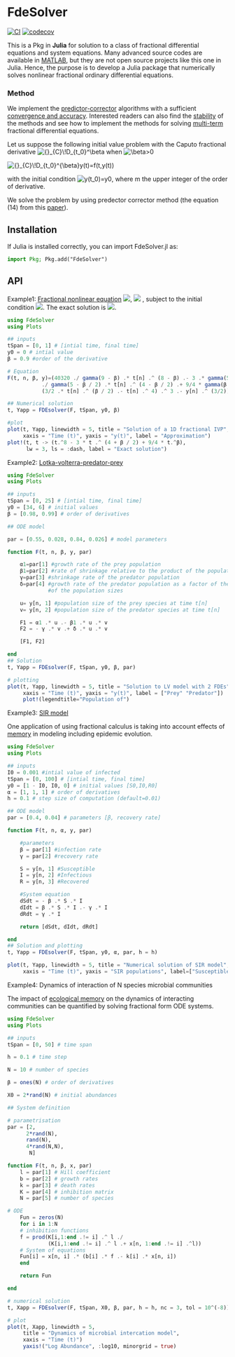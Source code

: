 # FdeSolver

[![CI](https://github.com/JuliaTurkuDataScience/FdeSolver.jl/actions/workflows/CI.yml/badge.svg?branch=main)](https://github.com/JuliaTurkuDataScience/FdeSolver.jl/actions/workflows/CI.yml)
[![codecov](https://codecov.io/gh/JuliaTurkuDataScience/FdeSolver.jl/branch/main/graph/badge.svg?token=SJ5F6RQ31P)](https://codecov.io/gh/JuliaTurkuDataScience/FdeSolver.jl)

This is a Pkg in **Julia** for solution to a class of fractional differential equations and system equations.
Many advanced source codes are available in [MATLAB](https://www.dm.uniba.it/members/garrappa/software), but they are not open source projects like this one in Julia. Hence, the purpose is to develop a Julia package that numerically solves nonlinear fractional ordinary differential equations.

### Method

We implement the [predictor-corrector](https://link.springer.com/article/10.1023/A:1016592219341) algorithms with a sufficient [convergence and accuracy](https://link.springer.com/article/10.1023/B:NUMA.0000027736.85078.be). Interested readers can also find the [stability](https://www.tandfonline.com/doi/full/10.1080/00207160802624331) of the methods and see how to implement the methods for solving [multi-term](https://link.springer.com/article/10.1007/s00607-003-0033-3) fractional differential equations.

Let us suppose the following initial value problem with the Caputo fractional derivative <img src="https://latex.codecogs.com/svg.image?{}_{C}\!D_{t_0}^\beta" title="{}_{C}\!D_{t_0}^\beta" /> when <img src="https://latex.codecogs.com/svg.image?\beta>0" title="\beta>0" />

<img src="https://latex.codecogs.com/svg.image?{}_{C}\!D_{t_0}^{\beta}y(t)=f(t,y(t))" title="{}_{C}\!D_{t_0}^{\beta}y(t)=f(t,y(t))" />

with the initial condition <img src="https://latex.codecogs.com/svg.image?y(t_0)=y_0,y^{(1)}(t_0)=y^{(1)}_0,...,y^{(m-1)}(t_0)=y^{(m-1)}_0" title="y(t_0)=y0" />, where m the upper integer of the order of derivative.

We solve the problem by using predector corrector method (the equation (14) from this [paper](https://www.mdpi.com/2227-7390/6/2/16#)).


## Installation
If Julia is installed correctly, you can import FdeSolver.jl as:

```julia
import Pkg; Pkg.add("FdeSolver")
```

## API

Example1:
[Fractional nonlinear equation]( https://link.springer.com/article/10.1023/B:NUMA.0000027736.85078.be)
<img src="https://latex.codecogs.com/gif.latex?\footnotesize{{}_{C}\!D_{t_0}^{\beta}y(t)=\frac{40320}{\Gamma(9-\beta)}t^{8-\beta}-3\frac{\Gamma(5+\beta/2)}{\Gamma(5-\beta/2)}t^{4-\beta/2}+\frac{9}{4}\Gamma(\beta+1)+\left(\frac{3}{2}t^{\beta/2}-t^4\right)^3-y(t)^{3/2}}" />, 
<img src="https://latex.codecogs.com/gif.latex?0<\beta\leq1" /> ,
subject to the initial condition <img src="https://latex.codecogs.com/gif.latex?y(0)=0" />.
The exact solution is
<img src="https://latex.codecogs.com/gif.latex?y(t)=t^8-3t^{4+\beta/2}+9/4t^\beta" />.

```julia
using FdeSolver
using Plots

## inputs
tSpan = [0, 1] # [intial time, final time]
y0 = 0 # intial value
β = 0.9 #order of the derivative

# Equation
F(t, n, β, y)=(40320 ./ gamma(9 - β) .* t[n] .^ (8 - β) .- 3 .* gamma(5 + β / 2)
           ./ gamma(5 - β / 2) .* t[n] .^ (4 - β / 2) .+ 9/4 * gamma(β + 1) .+
           (3/2 .* t[n] .^ (β / 2) .- t[n] .^ 4) .^ 3 .- y[n] .^ (3/2))

## Numerical solution
t, Yapp = FDEsolver(F, tSpan, y0, β)

#plot
plot(t, Yapp, linewidth = 5, title = "Solution of a 1D fractional IVP",
     xaxis = "Time (t)", yaxis = "y(t)", label = "Approximation")
plot!(t, t -> (t.^8 - 3 * t .^ (4 + β / 2) + 9/4 * t.^β),
      lw = 3, ls = :dash, label = "Exact solution")
```


Example2: 
[Lotka-volterra-predator-prey](https://mc-stan.org/users/documentation/case-studies/lotka-volterra-predator-prey.html)

```julia
using FdeSolver
using Plots

## inputs
tSpan = [0, 25] # [intial time, final time]
y0 = [34, 6] # initial values
β = [0.98, 0.99] # order of derivatives

## ODE model

par = [0.55, 0.028, 0.84, 0.026] # model parameters

function F(t, n, β, y, par)

    α1=par[1] #growth rate of the prey population
    β1=par[2] #rate of shrinkage relative to the product of the population sizes
    γ=par[3] #shrinkage rate of the predator population
    δ=par[4] #growth rate of the predator population as a factor of the product
             #of the population sizes

    u= y[n, 1] #population size of the prey species at time t[n]
    v= y[n, 2] #population size of the predator species at time t[n]

    F1 = α1 .* u .- β1 .* u .* v
    F2 = - γ .* v .+ δ .* u .* v

    [F1, F2]

end
## Solution
t, Yapp = FDEsolver(F, tSpan, y0, β, par)

# plotting
plot(t, Yapp, linewidth = 5, title = "Solution to LV model with 2 FDEs",
     xaxis = "Time (t)", yaxis = "y(t)", label = ["Prey" "Predator"])
     plot!(legendtitle="Population of")
```

Example3:
[SIR model](https://en.wikipedia.org/wiki/Compartmental_models_in_epidemiology)

One application of using fractional calculus is taking into account effects of [memory](https://journals.aps.org/pre/abstract/10.1103/PhysRevE.95.022409) in modeling including epidemic evolution.
```julia
using FdeSolver
using Plots

## inputs
I0 = 0.001 #intial value of infected
tSpan = [0, 100] # [intial time, final time]
y0 = [1 - I0, I0, 0] # initial values [S0,I0,R0]
α = [1, 1, 1] # order of derivatives
h = 0.1 # step size of computation (default=0.01)

## ODE model
par = [0.4, 0.04] # parameters [β, recovery rate]

function F(t, n, α, y, par)

    #parameters
    β = par[1] #infection rate
    γ = par[2] #recovery rate

    S = y[n, 1] #Susceptible
    I = y[n, 2] #Infectious
    R = y[n, 3] #Recovered

    #System equation
    dSdt = - β .* S .* I
    dIdt = β .* S .* I .- γ .* I
    dRdt = γ .* I

    return [dSdt, dIdt, dRdt]

end
## Solution and plotting
t, Yapp = FDEsolver(F, tSpan, y0, α, par, h = h)

plot(t, Yapp, linewidth = 5, title = "Numerical solution of SIR model",
     xaxis = "Time (t)", yaxis = "SIR populations", label=["Susceptible" "Infectious" "Recovered"])
```
Example4:
Dynamics of interaction of N species microbial communities 

The impact of [ecological memory](https://www.biorxiv.org/content/10.1101/2021.09.01.458486v1.abstract) on the dynamics of interacting communities can be quantified by solving fractional form ODE systems.
```julia
using FdeSolver
using Plots

## inputs
tSpan = [0, 50] # time span

h = 0.1 # time step

N = 10 # number of species

β = ones(N) # order of derivatives

X0 = 2*rand(N) # initial abundances

## System definition

# parametrisation
par = [2,
      2*rand(N),
      rand(N),
      4*rand(N,N),
       N]

function F(t, n, β, x, par)
    l = par[1] # Hill coefficient
    b = par[2] # growth rates
    k = par[3] # death rates
    K = par[4] # inhibition matrix
    N = par[5] # number of species

# ODE
    Fun = zeros(N)
    for i in 1:N
    # inhibition functions
    f = prod(K[i,1:end .!= i] .^ l ./
             (K[i,1:end .!= i] .^ l .+ x[n, 1:end .!= i] .^l))
    # System of equations
    Fun[i] = x[n, i] .* (b[i] .* f .- k[i] .* x[n, i])
    end

    return Fun

end

# numerical solution
t, Xapp = FDEsolver(F, tSpan, X0, β, par, h = h, nc = 3, tol = 10^(-8))

# plot
plot(t, Xapp, linewidth = 5,
     title = "Dynamics of microbial intercation model",
     xaxis = "Time (t)")
     yaxis!("Log Abundance", :log10, minorgrid = true)
```
